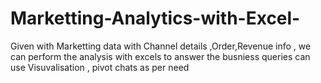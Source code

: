 # Marketting-Analytics-with-Excel-
Given with Marketting data with Channel details ,Order,Revenue info , we can perform the analysis with excels to answer the busniess queries 
can use Visuvalisation , pivot chats as per need 
